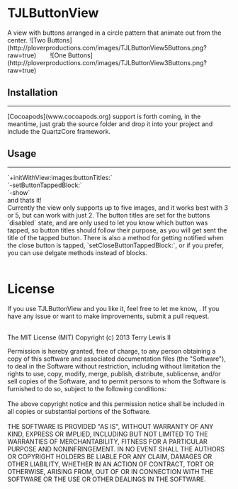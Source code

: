 <h1>TJLButtonView</h1>
A view with buttons arranged in a circle pattern that animate out from the center.
![Two Buttons](http://ploverproductions.com/images/TJLButtonView5Buttons.png?raw=true)&nbsp; &nbsp;&nbsp;&nbsp;&nbsp;&nbsp;
![One Buttons](http://ploverproductions.com/images/TJLButtonView3Buttons.png?raw=true)
<h2>Installation</h2>
<hr>
[Cocoapods](www.cocoapods.org) support is forth coming, in the meantime, just grab the source folder and drop it into your project and include the QuartzCore framework.
<h2>Usage</h2>
<hr>
`+initWithView:images:buttonTitles:`<br>
`-setButtonTappedBlock:`<br>
`-show`<br>
and thats it!<br>
Currently the view only supports up to five images, and it works best with 3 or 5, but can work with just 2.
The button titles are set for the buttons `disabled` state, and are only used to let you know which button was tapped,
so button titles should follow their purpose, as you will get sent the title of the tapped button.
There is also a method for getting notified when the close button is tapped, `setCloseButtonTappedBlock:`, 
or if you prefer, you can use delgate methods instead of blocks.
<br><br>


<h1>License</h1>
If you use TJLButtonView and you like it, feel free to let me know, <terry@ploverproductions.com>. If you have any issue or want to make improvements, submit a pull request.<br><br>

The MIT License (MIT)
Copyright (c) 2013 Terry Lewis II

Permission is hereby granted, free of charge, to any person obtaining a copy of this software and associated documentation files (the "Software"), to deal in the Software without restriction, including without limitation the rights to use, copy, modify, merge, publish, distribute, sublicense, and/or sell copies of the Software, and to permit persons to whom the Software is furnished to do so, subject to the following conditions:
<br><br>
The above copyright notice and this permission notice shall be included in all copies or substantial portions of the Software.
<br><br>
THE SOFTWARE IS PROVIDED "AS IS", WITHOUT WARRANTY OF ANY KIND, EXPRESS OR IMPLIED, INCLUDING BUT NOT LIMITED TO THE WARRANTIES OF MERCHANTABILITY, FITNESS FOR A PARTICULAR PURPOSE AND NONINFRINGEMENT. IN NO EVENT SHALL THE AUTHORS OR COPYRIGHT HOLDERS BE LIABLE FOR ANY CLAIM, DAMAGES OR OTHER LIABILITY, WHETHER IN AN ACTION OF CONTRACT, TORT OR OTHERWISE, ARISING FROM, OUT OF OR IN CONNECTION WITH THE SOFTWARE OR THE USE OR OTHER DEALINGS IN THE SOFTWARE.
